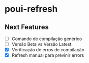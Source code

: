 # poui-refresh

## Next Features
- [ ] Comando de compilação genérico
- [ ] Versão Beta vs Versão Latest
- [x] Verificação de erros de compilação
- [x] Refresh manual para previnir errors
